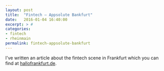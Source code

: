 ```yaml
---
layout: post
title:  "Fintech — Appsolute Bankfurt"
date:   2016-01-04 16:40:00
excerpt: > #
categories:
- fintech
- rheinmain
permalink: fintech-appsolute-bankfurt
---
```


I've written an article about the fintech scene in Frankfurt which you can find at [hallofrankfurt.de](http://hallofrankfurt.de/blog/articles/fintech-appsolute-bankfurt).
